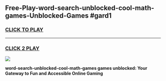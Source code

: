
## Free-Play-word-search-unblocked-cool-math-games-Unblocked-Games #gard1
<h3>
<a href="https://news.freeplayer.one?title=word-search-unblocked-cool-math-games&ref=8M">CLICK TO PLAY</a></h3>
<hr>

<h3>
<a href="https://news.freeplayer.one?title=word-search-unblocked-cool-math-games&ref=8M">CLICK 2 PLAY</a>
  
</h3>

<a href="https://news.freeplayer.one?title=word-search-unblocked-cool-math-games&ref=8M"><img src="https://clearcache.store/games.png"></a>


**word-search-unblocked-cool-math-games games unblocked: Your Gateway to Fun and Accessible Online Gaming**
